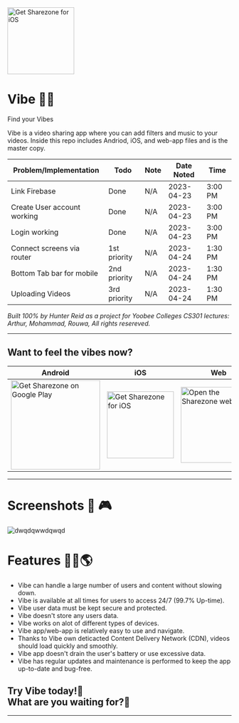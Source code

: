 
<img width=150 alt='Get Sharezone for iOS' src='https://user-images.githubusercontent.com/62681404/233503168-ce39d966-297b-4343-9a1e-f2bc3d6fdddf.png'/>



# Vibe 🎵🎼
Find your Vibes


Vibe is a video sharing app where you can add filters and music to your videos. Inside this repo includes Andriod, iOS, and web-app files and is the master copy.




| Problem/Implementation                     | Todo | Note | Date Noted | Time |
|--------------------------|------------------------|------|------------|------|
| Link Firebase        | Done | N/A  | 2023-04-23 | 3:00 PM |
| Create User account working        | Done | N/A  | 2023-04-23 | 3:00 PM |
| Login working        | Done | N/A  | 2023-04-23 | 3:00 PM |
| Connect screens via router        | 1st priority | N/A  | 2023-04-24 | 1:30 PM |
| Bottom Tab bar for mobile       | 2nd priority | N/A  | 2023-04-24 | 1:30 PM |
| Uploading Videos        | 3rd priority | N/A  | 2023-04-24 | 1:30 PM |

<i>Built 100% by Hunter Reid as a project for Yoobee Colleges CS301 lectures: Arthur, Mohammad, Rouwa, All rights resereved.</i>



<hr>

## Want to feel the vibes now?

| Android | iOS | Web |
| --- | ---| --- |
<a href='https://play.google.com/store/apps/details?id=de.codingbrain.sharezone'><img width=200 alt='Get Sharezone on Google Play' src='https://play.google.com/intl/en_us/badges/static/images/badges/en_badge_web_generic.png'/> | <a href='https://apps.apple.com/de/app/sharezone/id1434868489'><img width=150 alt='Get Sharezone for iOS' src='https://user-images.githubusercontent.com/24459435/172480740-d70aff84-fcb6-4f4a-bbd1-a3e2fa58f3a9.svg'/> | <a href='https://web.sharezone.net'><img width=170 alt='Open the Sharezone web app' src='https://user-images.githubusercontent.com/29028262/151261789-ac4d7496-ff14-4ef0-8d9f-c9fee72cb302.png'/> |


<hr>


# Screenshots 📸 🎮
![dwqdqwwdqwqd](https://user-images.githubusercontent.com/62681404/233502295-1fd6b5c5-b77b-452e-8160-b9b758ace277.png)



# Features 👷‍♂️🌎 

- Vibe can handle a large number of users and content without slowing down.
- Vibe is available at all times for users to access 24/7 (99.7% Up-time).
- Vibe user data must be kept secure and protected.
- Vibe doesn't store any users data.
- Vibe works on alot of different types of devices.
- Vibe app/web-app is relatively easy to use and navigate.
- Thanks to Vibe own deticacted Content Delivery Network (CDN), videos should load quickly and smoothly.
- Vibe app doesn't drain the user's battery or use excessive data.
- Vibe has regular updates and maintenance is performed to keep the app up-to-date and bug-free.


## Try Vibe today!🤙 <br> What are you waiting for?📲
<hr>

 
